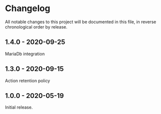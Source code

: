 # Changelog

All notable changes to this project will be documented in this file, in reverse chronological order by release.

## 1.4.0 - 2020-09-25

MariaDb integration

## 1.3.0 - 2020-09-15

Action retention policy

## 1.0.0 - 2020-05-19

Initial release.
